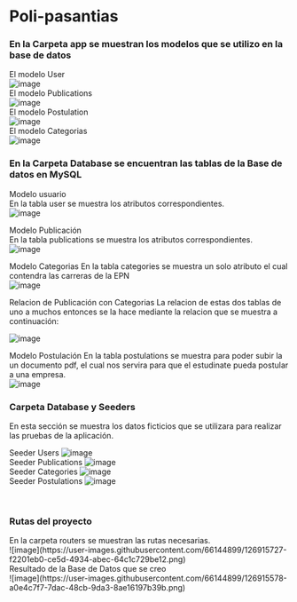 # Poli-pasantias

<h3>En la Carpeta app se muestran los modelos que se utilizo en la base de datos </h3>

El modelo User
</br>
![image](https://user-images.githubusercontent.com/66144899/126915225-23f2248d-584e-4fd7-b45c-fa36c8914f72.png)
</br>
El modelo Publications
</br>
![image](https://user-images.githubusercontent.com/66144899/126915238-5700d934-c3a3-4f96-a68d-bc0d5cb13800.png)
</br>
El modelo Postulation
</br>
![image](https://user-images.githubusercontent.com/66144899/126915247-fd589f7f-06fc-46cc-be85-763edab35828.png)
</br>
El modelo Categorias
</br>
![image](https://user-images.githubusercontent.com/66144899/126915254-24b2fd57-e072-4e9c-b961-ac60fe5816b5.png)
</br>

<h3>En la Carpeta Database se encuentran las tablas de la Base de datos en MySQL </h3>

Modelo usuario
</br>
En la tabla user se muestra los atributos correspondientes.
</br>
![image](https://user-images.githubusercontent.com/66144899/126915045-8e86f1e9-6f07-430b-8e3b-9da6c6b1fe0e.png)

Modelo Publicación
</br>
En la tabla publications se muestra los atributos correspondientes.
</br>
![image](https://user-images.githubusercontent.com/66144899/126915086-62a12e7b-d1dc-4f59-8331-9648a4bb9f48.png)

Modelo Categorias
En la tabla categories se muestra un solo atributo el cual contendra las carreras de la EPN
</br>
![image](https://user-images.githubusercontent.com/66144899/126915131-ae4c01c4-c5d8-4fc3-8e22-d4f118ea3f07.png)

Relacion de Publicación con Categorias
La relacion de estas dos tablas de uno a muchos entonces se la hace mediante la relacion que se muestra a continuación:

![image](https://user-images.githubusercontent.com/66144899/126915164-3785cc51-7db2-4c74-baa6-427f7cf2768c.png)

Modelo Postulación
En la tabla postulations se muestra para poder subir la un documento pdf, el cual nos servira para que el estudinate pueda postular a una empresa.
</br>
![image](https://user-images.githubusercontent.com/66144899/126915199-ba2d6fba-a37c-450e-abb6-70111ed33c65.png)

<h3>Carpeta Database y Seeders</h3>

En esta sección se muestra los datos ficticios que se utilizara para realizar las pruebas de la aplicación.

Seeder Users
![image](https://user-images.githubusercontent.com/66144899/126915367-0f3980ed-579f-4305-8ba0-4c4c4c4e1845.png)
</br>
Seeder Publications
![image](https://user-images.githubusercontent.com/66144899/126915399-f39f3dda-cbb5-4691-a56c-d80f6008f74a.png)
</br>
Seeder Categories
![image](https://user-images.githubusercontent.com/66144899/126915415-4d4f103a-352e-4dae-b82c-c58b5c4d9522.png)
</br>
Seeder Postulations
![image](https://user-images.githubusercontent.com/66144899/126915433-103e7efe-6116-4cf9-b2ec-01ebe7cb4c5d.png)

</br>
<h3> Rutas del proyecto </h3>
En la carpeta routers se muestran las rutas necesarias.
</br>
![image](https://user-images.githubusercontent.com/66144899/126915727-f2201eb0-ce5d-4934-abec-64c1c729be12.png)

</br>
Resultado de la Base de Datos que se creo
</br>
![image](https://user-images.githubusercontent.com/66144899/126915578-a0e4c7f7-7dac-48cb-9da3-8ae16197b39b.png)




